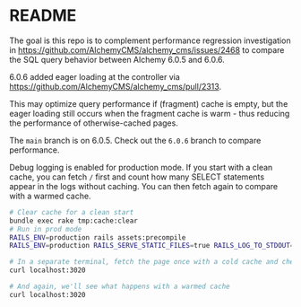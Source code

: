 # README

The goal is this repo is to complement performance regression investigation in
https://github.com/AlchemyCMS/alchemy_cms/issues/2468 to compare the SQL query behavior between Alchemy 6.0.5 and 6.0.6.

6.0.6 added eager loading at the controller via https://github.com/AlchemyCMS/alchemy_cms/pull/2313.

This may optimize query performance if (fragment) cache is empty, but the eager loading still occurs when the fragment
cache is warm - thus reducing the performance of otherwise-cached pages.

The `main` branch is on 6.0.5. Check out the `6.0.6` branch to compare performance.

Debug logging is enabled for production mode. If you start with a clean cache, you can fetch `/` first and
count how many SELECT statements appear in the logs without caching. You can then fetch again to compare with a warmed
cache.

```bash
# Clear cache for a clean start
bundle exec rake tmp:cache:clear
# Run in prod mode
RAILS_ENV=production rails assets:precompile
RAILS_ENV=production RAILS_SERVE_STATIC_FILES=true RAILS_LOG_TO_STDOUT=true bin/rails server -p 3020

# In a separate terminal, fetch the page once with a cold cache and check the logs
curl localhost:3020

# And again, we'll see what happens with a warmed cache
curl localhost:3020
```
